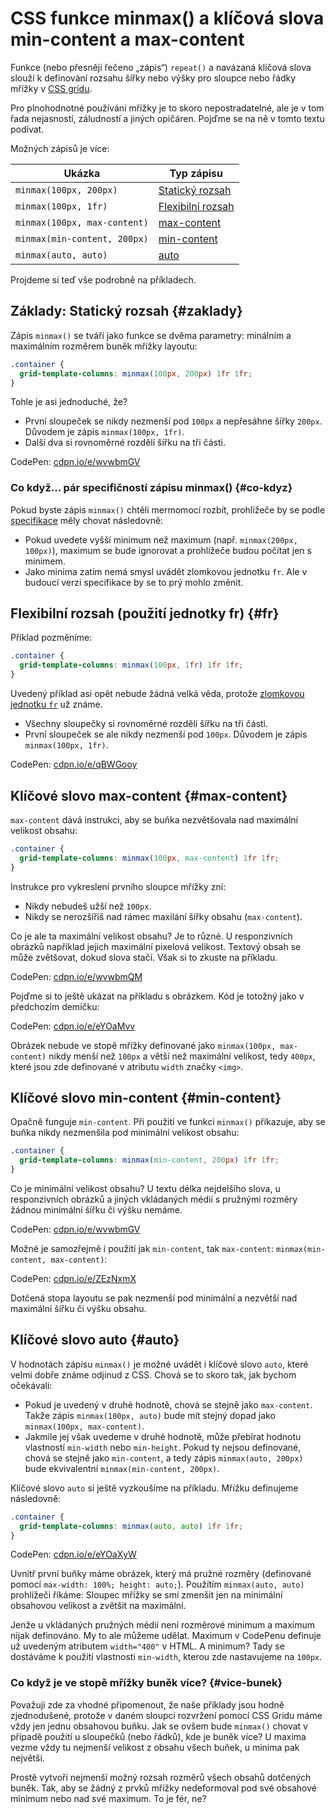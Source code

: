 # CSS funkce minmax() a klíčová slova min-content a max-content

Funkce (nebo přesněji řečeno „zápis“) `repeat()` a navázaná klíčová slova slouží k definování rozsahu šířky nebo výšky pro sloupce nebo řádky mřížky v [CSS gridu](css-grid.md).

Pro plnohodnotné používání mřížky je to skoro nepostradatelné, ale je v tom řada nejasností, záludností a jiných opičáren. Pojďme se na ně v tomto textu podívat.

<!-- AdSnippet -->

Možných zápisů je více:

| Ukázka                       | Typ zápisu                  |
|------------------------------|-----------------------------|
| `minmax(100px, 200px)`       | [Statický rozsah](#zaklady) |
| `minmax(100px, 1fr)`         | [Flexibilní rozsah](#fr)    |
| `minmax(100px, max-content)` | [max-content](#max-content) |
| `minmax(min-content, 200px)` | [min-content](#min-content) |
| `minmax(auto, auto)`         | [auto](#auto) |

Projdeme si teď vše podrobně na příkladech.

## Základy: Statický rozsah {#zaklady}

Zápis `minmax()` se tváří jako funkce se dvěma parametry: minálním a maximálním rozměrem buněk mřížky layoutu:

```css
.container {
  grid-template-columns: minmax(100px, 200px) 1fr 1fr;
}
```

Tohle je asi jednoduché, že?

- První sloupeček se nikdy nezmenší pod `100px` a nepřesáhne šířky `200px`. Důvodem je zápis `minmax(100px, 1fr)`.
- Další dva si rovnoměrné rozdělí šířku na tři části.

CodePen: [cdpn.io/e/wvwbmGV](https://codepen.io/machal/pen/wvwbmGV?editors=1100)

### Co když… pár specifičností zápisu minmax() {#co-kdyz}

Pokud byste zápis `minmax()` chtěli mermomocí rozbít, prohlížeče by se podle [specifikace](https://www.w3.org/TR/css-grid-1/#valdef-grid-template-columns-minmax) měly chovat následovně:

- Pokud uvedete vyšší minimum než maximum (např. `minmax(200px, 100px)`), maximum se bude ignorovat a prohlížeče budou počítat jen s minimem.
- Jako minima zatím nemá smysl uvádět zlomkovou jednotku `fr`. Ale v budoucí verzi specifikace by se to prý mohlo změnit.

## Flexibilní rozsah (použití jednotky fr) {#fr}

Příklad pozměníme:

```css
.container {
  grid-template-columns: minmax(100px, 1fr) 1fr 1fr;
}
```

Uvedený příklad asi opět nebude žádná velká věda, protože [zlomkovou jednotku `fr`](css-jednotka-fr.md) už známe.

- Všechny sloupečky si rovnoměrné rozdělí šířku na tři části.
- První sloupeček se ale nikdy nezmenší pod `100px`. Důvodem je zápis `minmax(100px, 1fr)`.

CodePen: [cdpn.io/e/qBWGooy](https://codepen.io/machal/pen/qBWGooy?editors=1100)

## Klíčové slovo max-content {#max-content}

`max-content` dává instrukci, aby se buňka nezvětšovala nad maximální velikost obsahu:

```css
.container {
  grid-template-columns: minmax(100px, max-content) 1fr 1fr;
}
```

Instrukce pro vykreslení prvního sloupce mřížky zní:

- Nikdy nebudeš užší než `100px`.
- Nikdy se nerozšíříš nad rámec maxilání šířky obsahu (`max-content`).

<!-- AdSnippet -->

Co je ale ta maximální velikost obsahu? Je to různé. U responzivních obrázků například jejich maximální pixelová velikost. Textový obsah se může zvětšovat, dokud slova stačí. Však si to zkuste na příkladu.

CodePen: [cdpn.io/e/wvwbmQM](https://codepen.io/machal/pen/wvwbmQM?editors=1100)

Pojďme si to ještě ukázat na příkladu s obrázkem. Kód je totožný jako v předchozím demíčku:

CodePen: [cdpn.io/e/eYOaMvv](https://codepen.io/machal/pen/eYOaMvv?editors=1100)

Obrázek nebude ve stopě mřížky definované jako `minmax(100px, max-content)` nikdy menší než `100px` a větší než maximální velikost, tedy `400px`, které jsou zde definované v atributu `width` značky `<img>`.

## Klíčové slovo min-content {#min-content}

Opačně funguje `min-content`. Při použití ve funkci `minmax()` přikazuje, aby se buňka nikdy nezmenšila pod minimální velikost obsahu:

```css
.container {
  grid-template-columns: minmax(min-content, 200px) 1fr 1fr;
}
```

Co je minimální velikost obsahu? U textu délka nejdelšího slova, u responzivních obrázků a jiných vkládaných médií s pružnými rozměry žádnou minimální šířku či výšku nemáme.

CodePen: [cdpn.io/e/wvwbmGV](https://codepen.io/machal/pen/wvwbmGV?editors=1100)

Možné je samozřejmě i použití jak `min-content`, tak `max-content`: `minmax(min-content, max-content)`:

CodePen: [cdpn.io/e/ZEzNxmX](https://codepen.io/machal/pen/ZEzNxmX?editors=1100)

Dotčená stopa layoutu se pak nezmenší pod minimální a nezvětší nad maximální šířku či výšku obsahu.

## Klíčové slovo auto {#auto}

V hodnotách zápisu `minmax()` je možné uvádět i klíčové slovo `auto`, které velmi dobře známe odjinud z CSS. Chová se to skoro tak, jak bychom očekávali:

- Pokud je uvedený v druhé hodnotě, chová se stejně jako `max-content`. Takže zápis `minmax(100px, auto)` bude mít stejný dopad jako `minmax(100px, max-content)`.
- Jakmile jej však uvedeme v druhé hodnotě, může přebírat hodnotu vlastností `min-width` nebo `min-height`. Pokud ty nejsou definované, chová se stejně jako `min-content`, a tedy zápis `minmax(auto, 200px)` bude ekvivalentní `minmax(min-content, 200px)`.

Klíčové slovo `auto` si ještě vyzkoušíme na příkladu. Mřížku definujeme následovně:

```css
.container {
  grid-template-columns: minmax(auto, auto) 1fr 1fr;
}
```

CodePen: [cdpn.io/e/eYOaXyW](https://codepen.io/machal/pen/eYOaXyW?editors=1100)

Uvnitř první buňky máme obrázek, který má pružné rozměry (definované pomocí `max-width: 100%; height: auto;`). Použítím `minmax(auto, auto)` prohlížeči říkáme: Sloupec mřížky se smí zmenšit jen na minimální obsahovou velikost a zvětšit na maximální.

Jenže u vkládaných pružných médií není rozměrové minimum a maximum nijak definováno. My to ale můžeme udělat. Maximum v CodePenu definuje už uvedeným atributem `width="400"` v HTML. A minimum? Tady se dostáváme k použití vlastnosti `min-width`, kterou zde nastavujeme na `100px`.

### Co když je ve stopě mřížky buněk více? {#vice-bunek}

Považuji zde za vhodné připomenout, že naše příklady jsou hodně zjednodušené, protože v daném sloupci rozvržení pomocí CSS Gridu máme vždy jen jednu obsahovou buňku. Jak se ovšem bude `minmax()` chovat v případě použití u sloupečků (nebo řádků), kde je buněk více? U maxima vezme vždy tu nejmenší velikost z obsahu všech buňek, u minima pak největší.

Prostě vytvoří nejmenší možný rozsah rozměrů všech obsahů dotčených buněk. Tak, aby se žádný z prvků mřížky nedeformoval pod své obsahové minimum nebo nad své maximum. To je fér, ne?

<!-- AdSnippet -->
